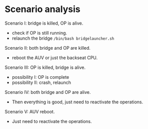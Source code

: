 # Scenario analysis

Scenario I: bridge is killed, OP is alive.
- check if OP is still running.
- relaunch the bridge `/bin/bash bridgelauncher.sh`

Scenario II: both bridge and OP are killed.
- reboot the AUV or just the backseat CPU.

Scenario III: OP is killed, bridge is alive.
- possibility I: OP is complete
- possibility II: crash, relaunch

Scenario IV: both bridge and OP are alive.
- Then everything is good, just need to reactivate the operations.

Scenario V: AUV reboot.
- Just need to reactivate the operations. 
